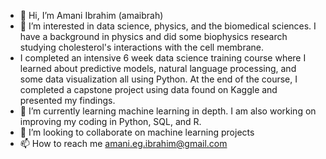 - 👋 Hi, I’m Amani Ibrahim (amaibrah)
- 👀 I’m interested in data science, physics, and the biomedical sciences. I have a background in physics and did some biophysics research studying cholesterol's interactions with the cell membrane.
- I completed an intensive 6 week data science training course where I learned about predictive models, natural language processing, and some data visualization all using Python. At the end of the course, I completed a capstone project using data found on Kaggle and presented my findings.
- 🌱 I’m currently learning machine learning in depth. I am also working on improving my coding in Python, SQL, and R.
- 💞️ I’m looking to collaborate on machine learning projects
- 📫 How to reach me amani.eg.ibrahim@gmail.com


<!---
amaibrah/amaibrah is a ✨ special ✨ repository because its `README.md` (this file) appears on your GitHub profile.
You can click the Preview link to take a look at your changes.
--->
